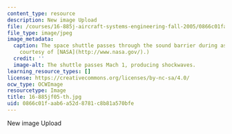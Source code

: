 ```yaml
---
content_type: resource
description: New image Upload
file: /courses/16-885j-aircraft-systems-engineering-fall-2005/0866c01faab6a52d8781c8b81a570bfe_16-885jf05-th.jpg
file_type: image/jpeg
image_metadata:
  caption: The space shuttle passes through the sound barrier during ascent. (Image
    courtesy of [NASA](http://www.nasa.gov/).)
  credit: ''
  image-alt: The shuttle passes Mach 1, producing shockwaves.
learning_resource_types: []
license: https://creativecommons.org/licenses/by-nc-sa/4.0/
ocw_type: OCWImage
resourcetype: Image
title: 16-885jf05-th.jpg
uid: 0866c01f-aab6-a52d-8781-c8b81a570bfe
---
```

New image Upload